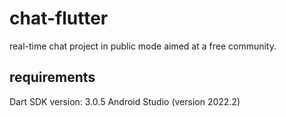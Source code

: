 # chat-flutter

real-time chat project in public mode aimed at a free community.

## requirements
Dart SDK version: 3.0.5
Android Studio (version 2022.2)

